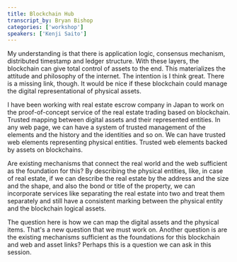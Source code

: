 ```yaml
---
title: Blockchain Hub
transcript_by: Bryan Bishop
categories: ['workshop']
speakers: ['Kenji Saito']
---
```

My understanding is that there is application logic, consensus mechanism, distributed timestamp and ledger structure. With these layers, the blockchain can give total control of assets to the end. This materializes the attitude and philosophy of the internet. The intention is I think great. There is a missing link, though. It would be nice if these blockchain could manage the digital representational of physical assets.

I have been working with real estate escrow company in Japan to work on the proof-of-concept service of the real estate trading based on blockchain. Trusted mapping between digital assets and their represented entities. In any web page, we can have a system of trusted management of the elements and the history and the identities and so on. We can have trusted web elements representing physical entities. Trusted web elements backed by assets on blockchains.

Are existing mechanisms that connect the real world and the web sufficient as the foundation for this? By describing the physical entities, like, in case of real estate, if we can describe the real estate by the address and the size and the shape, and also the bond or title of the property, we can incorporate services like separating the real estate into two and treat them separately and still have a consistent marking between the physical entity and the blockchain logical assets.

The question here is how we can map the digital assets and the physical items. That's a new question that we must work on. Another question is are the existing mechanisms sufficient as the foundations for this blockchain and web and asset links? Perhaps this is a question we can ask in this session.
